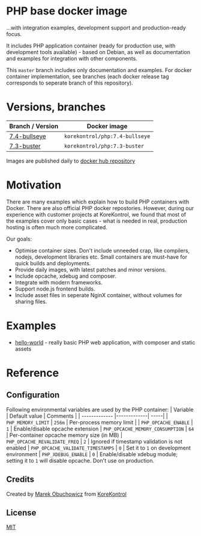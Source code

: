 # PHP base docker image
...with integration examples, development support and production-ready focus.

It includes PHP application container (ready for production use, with development tools available) - based on Debian, as well as documentation and examples for integration with other components.

This `master` branch includes only documentation and examples. For docker container implementation, see branches (each docker release tag corresponds to seperate branch of this repository).

# Versions, branches
| Branch / Version | Docker image |
| ------------- | --- |
| [7.4-bullseye](https://github.com/korekontrol/docker-php/tree/7.4-bullseye) | `korekontrol/php:7.4-bullseye` |
| [7.3-buster](https://github.com/korekontrol/docker-php/tree/7.3-buster) | `korekontrol/php:7.3-buster` |

Images are published daily to [docker hub repository](https://hub.docker.com/repository/docker/korekontrol/php)


# Motivation
There are many examples which explain how to build PHP containers with Docker. There are also official PHP docker repostories. However, during our experience with customer projects at KoreKontrol, we found that most of the examples cover only basic cases - what is needed in real, production hosting is often much more complicated.

Our goals:
 - Optimise container sizes. Don't include unneeded crap, like compilers, nodejs, development libraries etc. Small containers are must-have for quick builds and deployments.
 - Provide daily images, with latest patches and minor versions.
 - Include opcache, xdebug and composer.
 - Integrate with modern frameworks.
 - Support node.js frontend builds.
 - Include asset files in seperate NginX container, without volumes for sharing files.

# Examples
 - [hello-world](examples/hello-world) - really basic PHP web application, with composer and static assets

# Reference
## Configuration

Following environmental variables are used by the PHP container:
| Variable | Default value | Comments |
| ------------- |-------------| -----|
| `PHP_MEMORY_LIMIT` | `256m` | Per-process memory limit |
| `PHP_OPCACHE_ENABLE` | `1` | Enable/disable opcache extension
| `PHP_OPCACHE_MEMORY_CONSUMPTION` | `64` | Per-container opcache memory size (in MB)
| `PHP_OPCACHE_REVALIDATE_FREQ` | `2` | Ignored if timestamp validation is not enabled
| `PHP_OPCACHE_VALIDATE_TIMESTAMPS` | `0` | Set it to `1` on development environment
| `PHP_XDEBUG_ENABLE` | `0` | Enable/disable xdebug module; setting it to `1` will disable opcache. Don't use on production.

## Credits
Created by [Marek Obuchowicz](https://github.com/marek-obuchowicz) from [KoreKontrol](https://www.korekontrol.eu/)

## License
[MIT](LICENSE)
